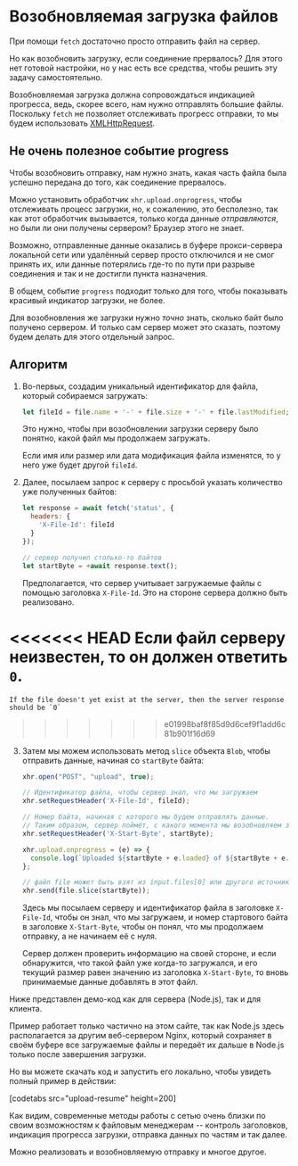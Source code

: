 # Возобновляемая загрузка файлов

При помощи `fetch` достаточно просто отправить файл на сервер.

Но как возобновить загрузку, если соединение прервалось? Для этого нет готовой настройки, но у нас есть все средства, чтобы решить эту задачу самостоятельно.

Возобновляемая загрузка должна сопровождаться индикацией прогресса, ведь, скорее всего, нам нужно отправлять большие файлы. Поскольку `fetch` не позволяет отслеживать прогресс отправки, то мы будем использовать [XMLHttpRequest](info:xmlhttprequest).

## Не очень полезное событие progress

Чтобы возобновить отправку, нам нужно знать, какая часть файла была успешно передана до того, как соединение прервалось.

Можно установить обработчик `xhr.upload.onprogress`, чтобы отслеживать процесс загрузки, но, к сожалению, это бесполезно, так как этот обработчик вызывается, только когда данные *отправляются*, но были ли они получены сервером? Браузер этого не знает.

Возможно, отправленные данные оказались в буфере прокси-сервера локальной сети или удалённый сервер просто отключился и не смог принять их, или данные потерялись где-то по пути при разрыве соединения и так и не достигли пункта назначения.

В общем, событие `progress` подходит только для того, чтобы показывать красивый индикатор загрузки, не более.

Для возобновления же загрузки нужно *точно* знать, сколько байт было получено сервером. И только сам сервер может это сказать, поэтому будем делать для этого отдельный запрос.

## Алгоритм

1. Во-первых, создадим уникальный идентификатор для файла, который собираемся загружать:
    ```js
    let fileId = file.name + '-' + file.size + '-' + file.lastModified;
    ```
    Это нужно, чтобы при возобновлении загрузки серверу было понятно, какой файл мы продолжаем загружать.

    Если имя или размер или дата модификация файла изменятся, то у него уже будет другой `fileId`.

2. Далее, посылаем запрос к серверу с просьбой указать количество уже полученных байтов:
    ```js
    let response = await fetch('status', {
      headers: {
        'X-File-Id': fileId
      }
    });

    // сервер получил столько-то байтов
    let startByte = +await response.text();
    ```

    Предполагается, что сервер учитывает загружаемые файлы с помощью заголовка `X-File-Id`. Это на стороне сервера должно быть реализовано.

<<<<<<< HEAD
    Если файл серверу неизвестен, то он должен ответить `0`.
=======
    If the file doesn't yet exist at the server, then the server response should be `0`
>>>>>>> e01998baf8f85d9d6cef9f1add6c81b901f16d69

3. Затем мы можем использовать метод `slice` объекта `Blob`, чтобы отправить данные, начиная со `startByte` байта:
    ```js
    xhr.open("POST", "upload", true);

    // Идентификатор файла, чтобы сервер знал, что мы загружаем
    xhr.setRequestHeader('X-File-Id', fileId);

    // Номер байта, начиная с которого мы будем отправлять данные.
    // Таким образом, сервер поймёт, с какого момента мы возобновляем загрузку
    xhr.setRequestHeader('X-Start-Byte', startByte);

    xhr.upload.onprogress = (e) => {
      console.log(`Uploaded ${startByte + e.loaded} of ${startByte + e.total}`);
    };

    // файл file может быть взят из input.files[0] или другого источника
    xhr.send(file.slice(startByte));
    ```

    Здесь мы посылаем серверу и идентификатор файла в заголовке `X-File-Id`, чтобы он знал, что мы загружаем, и номер стартового байта в заголовке `X-Start-Byte`, чтобы он понял, что мы продолжаем отправку, а не начинаем её с нуля.

    Сервер должен проверить информацию на своей стороне, и если обнаружится, что такой файл уже когда-то загружался, и его текущий размер равен значению из заголовка `X-Start-Byte`, то вновь принимаемые данные добавлять в этот файл.


Ниже представлен демо-код как для сервера (Node.js), так и для клиента.

Пример работает только частично на этом сайте, так как Node.js здесь располагается за другим веб-сервером Nginx, который сохраняет в своём буфере все загружаемые файлы и передаёт их дальше в Node.js только после завершения загрузки.

Но вы можете скачать код и запустить его локально, чтобы увидеть полный пример в действии:

[codetabs src="upload-resume" height=200]

Как видим, современные методы работы с сетью очень близки по своим возможностям к файловым менеджерам -- контроль заголовков, индикация прогресса загрузки, отправка данных по частям и так далее.

Можно реализовать и возобновляемую отправку и многое другое.
